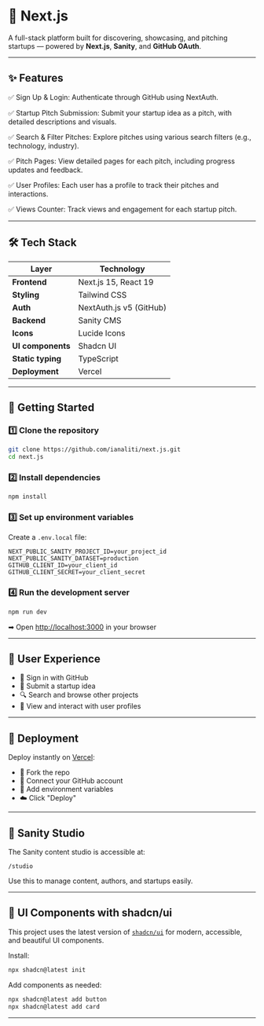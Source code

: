 # 🚀 Next.js

A full-stack platform built for discovering, showcasing, and pitching startups — powered by **Next.js**, **Sanity**, and **GitHub OAuth**.

---

## ✨ Features

✅ Sign Up & Login: Authenticate through GitHub using NextAuth.

✅ Startup Pitch Submission: Submit your startup idea as a pitch, with detailed descriptions and visuals.

✅ Search & Filter Pitches: Explore pitches using various search filters (e.g., technology, industry).

✅ Pitch Pages: View detailed pages for each pitch, including progress updates and feedback.

✅ User Profiles: Each user has a profile to track their pitches and interactions.

✅ Views Counter: Track views and engagement for each startup pitch.

---

## 🛠️ Tech Stack

| Layer              | Technology                 |
|--------------------|----------------------------|
| **Frontend**       | Next.js 15, React 19       |
| **Styling**        | Tailwind CSS               |
| **Auth**           | NextAuth.js v5 (GitHub)    |
| **Backend**        | Sanity CMS                 |
| **Icons**          | Lucide Icons               |
| **UI components**  | Shadcn UI                  |
| **Static typing**  | TypeScript                 |
| **Deployment**     | Vercel                     |

---

## 🔧 Getting Started

### 1️⃣ Clone the repository

```bash
git clone https://github.com/ianaliti/next.js.git
cd next.js
```

### 2️⃣ Install dependencies

```bash
npm install
```

### 3️⃣ Set up environment variables

Create a `.env.local` file:

```env
NEXT_PUBLIC_SANITY_PROJECT_ID=your_project_id
NEXT_PUBLIC_SANITY_DATASET=production
GITHUB_CLIENT_ID=your_client_id
GITHUB_CLIENT_SECRET=your_client_secret
```

### 4️⃣ Run the development server

```bash
npm run dev
```

➡ Open [http://localhost:3000](http://localhost:3000) in your browser

---

## 👤 User Experience

- 🔐 Sign in with GitHub  
- 📝 Submit a startup idea  
- 🔍 Search and browse other projects  
- 💬 View and interact with user profiles

---

## 🚀 Deployment

Deploy instantly on [Vercel](https://vercel.com/):

- 🔁 Fork the repo  
- 🔗 Connect your GitHub account  
- 🔑 Add environment variables  
- ☁️ Click "Deploy"

---

## 🧪 Sanity Studio

The Sanity content studio is accessible at:

```
/studio
```

Use this to manage content, authors, and startups easily.

---

## 💅 UI Components with shadcn/ui

This project uses the latest version of [`shadcn/ui`](https://ui.shadcn.dev) for modern, accessible, and beautiful UI components.

Install:

```bash
npx shadcn@latest init
```

Add components as needed:

```bash
npx shadcn@latest add button
npx shadcn@latest add card
```

---

